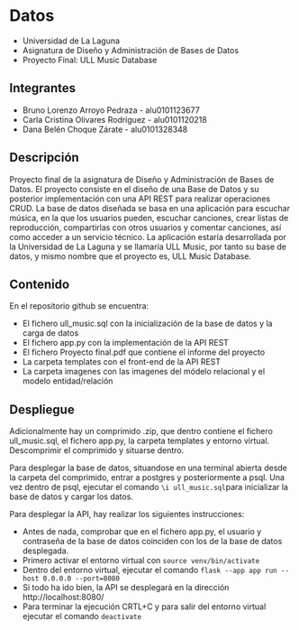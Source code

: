 # Datos
- Universidad de La Laguna
- Asignatura de Diseño y Administración de Bases de Datos
- Proyecto Final: ULL Music Database
## Integrantes
- Bruno Lorenzo Arroyo Pedraza - alu0101123677
- Carla Cristina Olivares Rodríguez - alu0101120218
- Dana Belén Choque Zárate - alu0101328348
## Descripción
Proyecto final de la asignatura de Diseño y Administración de Bases de Datos. El proyecto consiste en el diseño de una Base de Datos y su posterior implementación con una API REST para realizar operaciones CRUD.
La base de datos diseñada se basa en una aplicación para escuchar música, en la que los usuarios pueden, escuchar canciones, crear listas de reproducción, compartirlas con otros usuarios y comentar canciones, así como acceder a un servicio técnico. La aplicación estaría desarrollada por la Universidad de La Laguna y se llamaría ULL Music, por tanto su base de datos, y mismo nombre que el proyecto es, ULL Music Database.
## Contenido
En el repositorio github se encuentra:
- El fichero ull_music.sql con la inicialización de la base de datos y la carga de datos
- El fichero app.py con la implementación de la API REST
- El fichero Proyecto final.pdf que contiene el informe del proyecto
- La carpeta templates con el front-end de la API REST
- La carpeta imagenes con las imagenes del módelo relacional y el modelo entidad/relación 
## Despliegue
Adicionalmente hay un comprimido .zip, que dentro contiene el fichero 
ull_music.sql, el fichero app.py, la carpeta templates y entorno virtual. Descomprimir el comprimido y situarse dentro.

Para desplegar la base de datos, situandose en una terminal abierta desde la carpeta del comprimido, entrar a postgres y posteriormente a psql. Una vez dentro de psql, ejecutar el comando `\i ull_music.sql`para inicializar la base de datos y cargar los datos. 

Para desplegar la API, hay realizar los siguientes instrucciones:

- Antes de nada, comprobar que en el fichero app.py, el usuario y contraseña de la base de datos coinciden con los de la base de datos desplegada.
- Primero activar el entorno virtual con `source venv/bin/activate`
- Dentro del entorno virtual, ejecutar el comando `flask --app app run --host 0.0.0.0 --port=8080`
- Si todo ha ido bien, la API se desplegará en la dirección http://localhost:8080/
- Para terminar la ejecución CRTL+C y para salir del entorno virtual ejecutar el comando `deactivate`


 
 